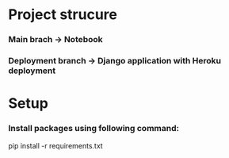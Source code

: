 # Project strucure

### Main brach -> Notebook
### Deployment branch -> Django application with Heroku deployment

# Setup
### Install packages using following command: 
pip install -r requirements.txt

